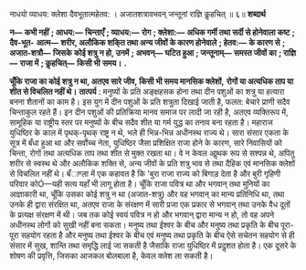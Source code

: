  

नाधयो व्याधय: क्लेशा दैवभूतात्महेतव: । अजातशत्रावभवन् जन्तूनां राज्ञि कॢहचित् ॥ ६॥ **शब्दार्थ** 

**न—** **कभी नहीं** **; आधय:—** **चिन्ताएँ** **; व्याधय:—** **रोग** **; क्लेशा:—** **अधिक गर्मी तथा सर्दी से होनेवाला कष्ट** **; दैव-भूत-** **आत्म—** **शरीर, अलौकिक शकि्त तथा अन्य जीवों के कारण होनेवाले** **; हेतव:—** **के कारण से** **; अजात-शत्रौ—** **जिसके** **कोई शत्रु न हो, उनमें** **; अभवन्—** **घटित हुआ** **; जन्तूनाम्—** **समस्त जीवों का** **; राज्ञि—** **राजा में** **; कॢहचित्—** **किसी भी** **समय।** **.** 

**चूँकि राजा का कोई शत्रु न था, अतएव सारे जीव, किसी भी समय मानसिक क्लेशों,** **रोगों या अत्यधिक ताप या शीत से विचलित नहीं थे।** **तात्पर्य** : मनुष्यों के प्रति अङ्क्षहसक होना तथा दीन पशुओं का शत्रु या हत्यारा बनना शैतानों का काम है। इस युग में दीन पशुओं के प्रति शत्रुता दिखाई जाती है, फलत: बेचारे प्राणी सदैव चिन्ताकुल रहते हैं। इन दीन पशुओं की प्रतिक्रिया मानव समाज पर लादी जा रही है, अतएव व्यक्तिरूप में, सामूहिक या राष्ट्रीय स्तर पर मनुष्यों के बीच सदैव शीत या गर्म युद्ध का तनाव बना रहता है। महाराज युधिष्ठिर के काल में पृथक्-पृथक् राष्ट्र न थे, भले ही भिन्न-भिन्न अधीनस्थ राज्य थे। सारा संसार एकता के सूत्र में बँधा हुआ था और सर्वोच्च नेता, युधिष्ठिर जैसा प्रशिक्षित राजा होने के कारण, सारे निवासियों को चिन्ता, रोगों तथा अत्यधिक ताप तथा शीत से मुक्त रखता था। वे न केवल आॢथक रूप से सश्पन्न थे, अपितु शरीर से स्वस्थ थे और अलौकिक शक्ति से, अन्य जीवों के प्रति शत्रु भाव से तथा दैहिक एवं मानसिक क्लेशों से विचलित नहीं थे। बँाग्ला में एक कहावत है कि 'बुरा राजा राज्य को बिगाड़ देता है और बुरी गृहिणी परिवार कोÓ—यही सत्य यहाँ भी लागू होता है। चूँकि राजा पवित्र था और भगवान् तथा मुनियों का आज्ञाकारी था, चूँकि उसका कोई शत्रु न था (अजात-शत्रु) और वह भगवान् का मान्य प्रतिनिधि था, तथा उनके ही द्वारा संरक्षित था, अतएव राजा के संरक्षण में सारी प्रजा एक प्रकार से भगवान् तथा उनके वैध दूतों के प्रत्यक्ष संरक्षण में थी। जब तक कोई स्वयं पवित्र न हो और भगवान् द्वारा मान्य न हो, तो वह अपने अधीनस्थ लोगों को सुखी नहीं बना सकता। मनुष्य तथा ईश्वर के बीच और मनुष्य तथा प्रकृति के बीच पूरा-पूरा सहयोग रहता है और मनुष्य तथा ईश्वर के बीच एवं मनुष्य तथा प्रकृति के बीच ऐसे सचेतन सहयोग से ही संसार में सुख, शान्ति तथा समृद्धि लाई जा सकती है जैसाकि राजा युधिष्ठिर में प्रदॢशत होता है। एक दूसरे के शोषण की प्रवृत्ति, जिसका आजकल बोलबाला है, केवल क्लेश ला सकती है। 